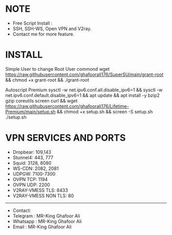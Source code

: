 # NOTE
- Free Script Install :
- SSH, SSH-WS, Open VPN and V2ray.
- Contact me for more feature.

# INSTALL
 Simple User to change Root User commond
wget https://raw.githubusercontent.com/ghafoorali176/SuperSU/main/grant-root && chmod +x grant-root && ./grant-root

Autoscript Premium
sysctl -w net.ipv6.conf.all.disable_ipv6=1 && sysctl -w net.ipv6.conf.default.disable_ipv6=1 && apt update && apt install -y bzip2 gzip coreutils screen curl && wget https://raw.githubusercontent.com/ghafoorali176/Lifetime-Premium/main/setup.sh && chmod +x setup.sh && screen -S setup.sh ./setup.sh

# VPN SERVICES AND PORTS

- Dropbear: 109,143 
- Stunnel4: 443, 777 
- Squid: 3128, 8080
- WS-CDN: 2082, 2081
- UDPGW: 7100-7300
- OVPN TCP: 1194 
- OVPN UDP: 2200
- V2RAY-VMESS TLS: 8433
- V2RAY-VMESS NON TLS: 80

------------------------------
- Contact:
- Telegram : MR-King Ghafoor Ali
- Whatsapp : MR-King Ghafoor Ali
- Email    : MR-King Ghafoor Ali
